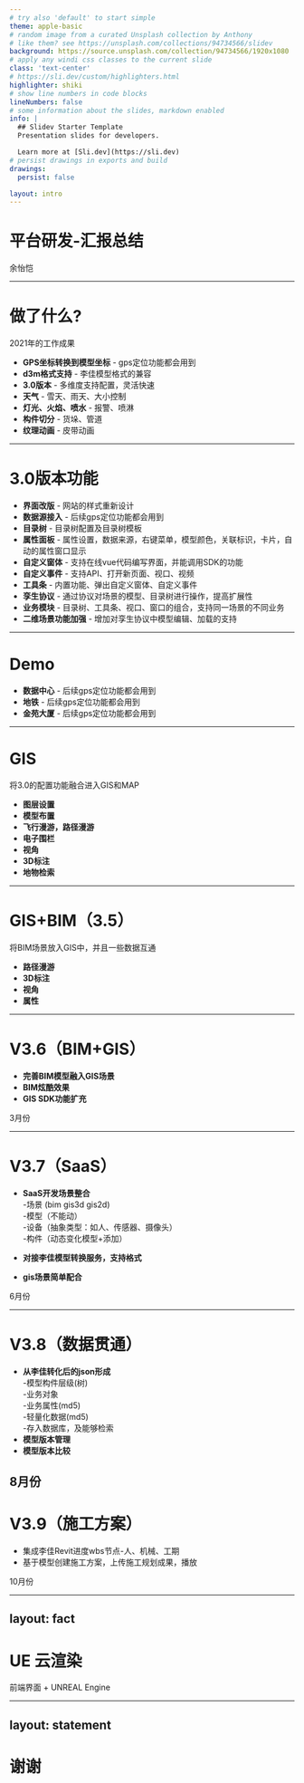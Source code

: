 ```yaml
---
# try also 'default' to start simple
theme: apple-basic
# random image from a curated Unsplash collection by Anthony
# like them? see https://unsplash.com/collections/94734566/slidev
background: https://source.unsplash.com/collection/94734566/1920x1080
# apply any windi css classes to the current slide
class: 'text-center'
# https://sli.dev/custom/highlighters.html
highlighter: shiki
# show line numbers in code blocks
lineNumbers: false
# some information about the slides, markdown enabled
info: |
  ## Slidev Starter Template
  Presentation slides for developers.

  Learn more at [Sli.dev](https://sli.dev)
# persist drawings in exports and build
drawings:
  persist: false

layout: intro
---
```


# 平台研发-汇报总结


<div class="absolute bottom-10">
  <span class="font-700">
    余怡恺
  </span>
</div>

---

# 做了什么?

2021年的工作成果

- **GPS坐标转换到模型坐标** - gps定位功能都会用到
- **d3m格式支持** - 李佳模型格式的兼容
- **3.0版本** - 多维度支持配置，灵活快速
- **天气** - 雪天、雨天、大小控制
- **灯光、火焰、喷水** - 报警、喷淋
- **构件切分** - 货垛、管道
- **纹理动画** - 皮带动画

---

# 3.0版本功能

- **界面改版** - 网站的样式重新设计
- **数据源接入** - 后续gps定位功能都会用到
- **目录树** - 目录树配置及目录树模板
- **属性面板** - 属性设置，数据来源，右键菜单，模型颜色，关联标识，卡片，自动的属性窗口显示
- **自定义窗体** - 支持在线vue代码编写界面，并能调用SDK的功能
- **自定义事件** - 支持API、打开新页面、视口、视频
- **工具条** - 内置功能、弹出自定义窗体、自定义事件
- **孪生协议** - 通过协议对场景的模型、目录树进行操作，提高扩展性
- **业务模块** - 目录树、工具条、视口、窗口的组合，支持同一场景的不同业务
- **二维场景功能加强** - 增加对孪生协议中模型编辑、加载的支持

---

# Demo

- **数据中心** - 后续gps定位功能都会用到
- **地铁** - 后续gps定位功能都会用到
- **金苑大厦** - 后续gps定位功能都会用到

---

# GIS

将3.0的配置功能融合进入GIS和MAP 

- **图层设置**
- **模型布置**
- **飞行漫游，路径漫游**
- **电子围栏**
- **视角**
- **3D标注**
- **地物检索**

---

# GIS+BIM（3.5）

将BIM场景放入GIS中，并且一些数据互通

- **路径漫游**
- **3D标注**
- **视角**
- **属性**

---

# V3.6（BIM+GIS）

- **完善BIM模型融入GIS场景**
- **BIM炫酷效果**
- **GIS SDK功能扩充**


3月份

---

# V3.7（SaaS）

- **SaaS开发场景整合**
<br>-场景 (bim gis3d gis2d)
<br>-模型（不能动） 
<br>-设备（抽象类型：如人、传感器、摄像头） 
<br>-构件（动态变化模型+添加） 

- **对接李佳模型转换服务，支持格式**
- **gis场景简单配合**


6月份

---

# V3.8（数据贯通）
- **从李佳转化后的json形成**
<br>-模型构件层级(树)
<br>-业务对象
<br>-业务属性(md5)
<br>-轻量化数据(md5)
<br>-存入数据库，及能够检索
- **模型版本管理**
- **模型版本比较**

8月份
---

# V3.9（施工方案）
- 集成李佳Revit进度wbs节点-人、机械、工期
- 基于模型创建施工方案，上传施工规划成果，播放

10月份

---
layout: fact
---
# UE 云渲染
前端界面 + UNREAL Engine


---
layout: statement
---
# 谢谢

